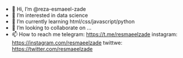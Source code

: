 - 👋 Hi, I’m @reza-esmaeel-zade
- 👀 I’m interested in data science
- 🌱 I’m currently learning html/css/javascript/python
- 💞️ I’m looking to collaborate on ...
- 📫 How to reach me 
telegram: https://t.me/resmaeelzade
instagram: https://instagram.com/resmaeelzade
twittwe: https://twitter.com/resmaeelzade

<!---
reza-esmaeel-zade/reza-esmaeel-zade is a ✨ special ✨ repository because its `README.md` (this file) appears on your GitHub profile.
You can click the Preview link to take a look at your changes.
--->
